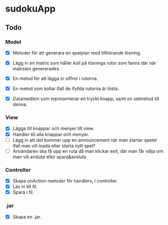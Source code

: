 # sudokuApp

## Todo </b>

### Model
- [X] Metoder för att generara en spelplan med tillhörande lösning.
- [X] Lägg in en matris som håller koll på lösnings rutor som fanns där när matrsien genererades.
- [X] En metod för att lägga in siffror i rutorna.
- [X] En metod som kollar ifall de ifyllda rutorna är lösta.
- [X] Datamedlem som representerar en tryckt knapp, samt en setmetod till denna.


### View
- [X] Lägga till knappar och menyer till view.
- [X] Handler till alla knappar och menyer.
- [ ] Lägg in att det kommer upp en announcement när man startar spelet ifall man vill loada eller starta nytt spel?
- [ ] Användaren ska få upp en ruta då man klickar exit, där man får välja om man vill avsluta eller spara&avsluta

### Controller
- [X] Skapa onAction-metoder för handlers, i controller.
- [X] Läs in till fil.
- [X] Spara i fil.

### .jar
- [X] Skapa en .jar.
